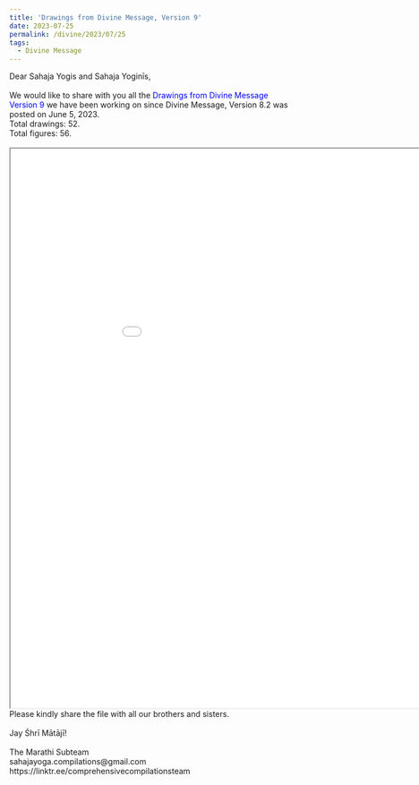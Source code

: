 ```yaml
---
title: 'Drawings from Divine Message, Version 9'
date: 2023-07-25
permalink: /divine/2023/07/25
tags:
  - Divine Message
---
```


<p>
Dear Sahaja Yogis and Sahaja Yoginīs,<br>
<br>
We would like to share with you all the <font color="blue">Drawings from Divine Message Version 9</font> we have been working on since Divine Message, Version 8.2 was posted on June 5, 2023.<br>
Total drawings: 52.<br>
Total figures: 56.<br>
<br>

<iframe src="/pdf/?usedownload=true#/files/Drawings_from_Divine_Message_Version_9.pdf" width="1000px" height="1000px"></iframe>

<br>
Please kindly share the file with all our brothers and sisters.<br>
<br>
Jay Śhrī Mātājī!<br>
<br>
The Marathi Subteam<br>
sahajayoga.compilations@gmail.com<br>
https://linktr.ee/comprehensivecompilationsteam<br>
</p>